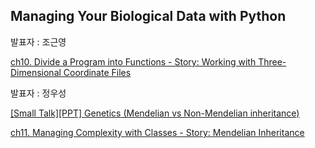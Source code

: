 ## Managing Your Biological Data with Python
발표자 : 조근영

[ch10. Divide a Program into Functions - Story: Working with Three-Dimensional Coordinate Files](http://nbviewer.ipython.org/github/biopy/biopy.github.io/blob/master/notebook/Part2/Week4/ch10_divide_a_program_into_functions.ipynb)


발표자 : 정우성

[[Small Talk][PPT] Genetics (Mendelian vs Non-Mendelian inheritance)](https://drive.google.com/?tab=wo&authuser=0#folders/0BwZF_eJHUV6eYzc1QXU5amJ0Mnc)

[ch11. Managing Complexity with Classes - Story: Mendelian Inheritance](http://nbviewer.ipython.org/github/biopy/biopy.github.io/blob/master/notebook/Part2/Week4/ch11_managing_complexity_with_classes.ipynb)

